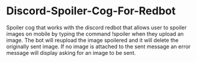 # Discord-Spoiler-Cog-For-Redbot
Spoiler cog that works with the discord redbot that allows user to spoiler images on mobile by typing the command !spoiler when they upload an image. The bot will reupload the image spoilered and it will delete the originally sent image. If no image is attached to the sent message an error message will display asking for an image to be sent.
